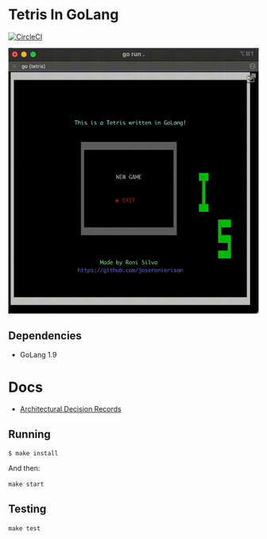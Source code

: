 # Tetris In GoLang

[![CircleCI](https://dl.circleci.com/status-badge/img/gh/joseronierison/tetris_in_go/tree/main.svg?style=svg)](https://dl.circleci.com/status-badge/redirect/gh/joseronierison/tetris_in_go/tree/main)

![Gif with a game sample](/docs/imgs/20221122221759900.gif?raw=true "Gif with game running")

## Dependencies
- GoLang 1.9

# Docs
- [Architectural Decision Records](/docs/adr)

## Running
```
$ make install
```

And then:

`make start`

## Testing
`make test`
